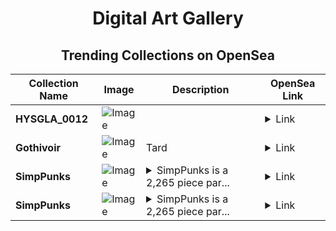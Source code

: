 <div align="center">

# Digital Art Gallery

## Trending Collections on OpenSea

| Collection Name                       | Image                                                                                     | Description                       | OpenSea Link                                                                                          |
|---------------------------------------|-------------------------------------------------------------------------------------------|-----------------------------------|--------------------------------------------------------------------------------------------------------|
| **HYSGLA_0012** | ![Image](https://i.seadn.io/s/raw/files/d9fb24ed578d29a8d666f5873be9a0ce.png?w=500&auto=format?w=200&auto=format) |  | <details><summary>Link</summary>[HYSGLA_0012](https://opensea.io/collection/hysgla-0012-2)</details> |
| **Gothivoir** | ![Image](https://i.seadn.io/s/raw/files/b6f95edffb84a357ec80b7e72e20a9ac.jpg?w=500&auto=format?w=200&auto=format) | Tard | <details><summary>Link</summary>[Gothivoir](https://opensea.io/collection/gothivoir)</details> |
| **SimpPunks** | ![Image](https://i.seadn.io/s/raw/files/757a8b97f377d83c6f2b45da7dca1947.png?w=500&auto=format?w=200&auto=format) | <details><summary>SimpPunks is a 2,265 piece par...</summary>SimpPunks is a 2,265 piece parody collection celebrating the backbone of animated sitcoms, and the heart of web3.</details> | <details><summary>Link</summary>[SimpPunks](https://opensea.io/collection/simppunks-43)</details> |
| **SimpPunks** | ![Image](https://i.seadn.io/s/raw/files/757a8b97f377d83c6f2b45da7dca1947.png?w=500&auto=format?w=200&auto=format) | <details><summary>SimpPunks is a 2,265 piece par...</summary>SimpPunks is a 2,265 piece parody collection celebrating the backbone of animated sitcoms, and the heart of web3.</details> | <details><summary>Link</summary>[SimpPunks](https://opensea.io/collection/simppunks-42)</details> |

</div>